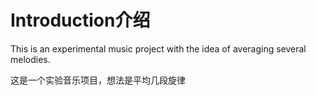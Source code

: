 # Introduction介绍

This is an experimental music project with the idea of averaging several melodies.

这是一个实验音乐项目，想法是平均几段旋律
